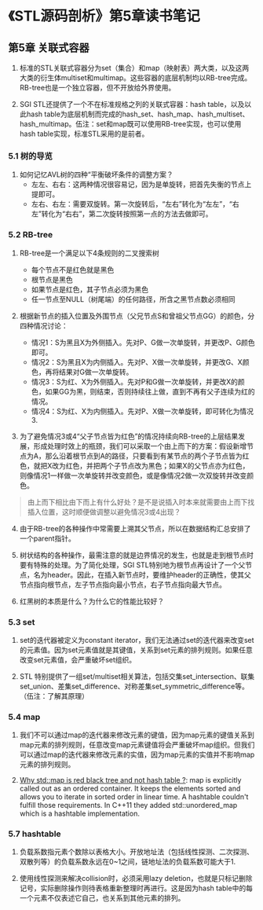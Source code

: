 # 《STL源码剖析》第5章读书笔记

## 第5章 关联式容器

1. 标准的STL关联式容器分为set（集合）和map（映射表）两大类，以及这两大类的衍生体multiset和multimap。这些容器的底层机制均以RB-tree完成。RB-tree也是一个独立容器，但不开放给外界使用。

2. SGI STL还提供了一个不在标准规格之列的关联式容器：hash table，以及以此hash table为底层机制而完成的hash_set、hash_map、hash_multiset、hash_multimap。伍注：set和map既可以使用RB-tree实现，也可以使用hash table实现，标准STL采用的是前者。

###  5.1 树的导览

1. 如何记忆AVL树的四种“平衡破坏条件的调整方案？
    - 左左、右右：这两种情况很容易记，因为是单旋转，把首先失衡的节点上提即可。
    - 左右、右左：需要双旋转。第一次旋转后，“左右”转化为“左左”，“右左”转化为“右右”，第二次旋转按照第一点的方法去做即可。

### 5.2 RB-tree

1. RB-tree是一个满足以下4条规则的二叉搜索树
    - 每个节点不是红色就是黑色
    - 根节点是黑色
    - 如果节点是红色，其子节点必须为黑色
    - 任一节点至NULL（树尾端）的任何路径，所含之黑节点数必须相同

2. 根据新节点的插入位置及外围节点（父兄节点S和曾祖父节点GG）的颜色，分四种情况讨论：
    - 情况1：S为黑且X为外侧插入。先对P、G做一次单旋转，并更改P、G颜色即可。
    - 情况2：S为黑且X为内侧插入。先对P、X做一次单旋转，并更改G、X颜色，再将结果对G做一次单旋转。
    - 情况3：S为红、X为外侧插入。先对P和G做一次单旋转，并更改X的颜色，如果GG为黑，则结束，否则持续往上做，直到不再有父子连续为红的情况。
    - 情况4：S为红、X为内侧插入。先对P、X做一次单旋转，即可转化为情况3.

3. 为了避免情况3或4“父子节点皆为红色”的情况持续向RB-tree的上层结果发展，形成处理时效上的瓶颈，我们可以采取一个由上而下的方案：假设新增节点为A，那么沿着根节点到A的路径，只要看到有某节点的两个子节点皆为红色，就把X改为红色，并把两个子节点改为黑色；如果X的父节点亦为红色，则像情况1一样做一次单旋转并改变颜色，或是像情况2做一次双旋转并改变颜色。

> 由上而下相比由下而上有什么好处？是不是说插入时本来就需要由上而下找插入位置，这时顺便做调整以避免情况3或4出现？

4. 由于RB-tree的各种操作中常需要上溯其父节点，所以在数据结构汇总安排了一个parent指针。

5. 树状结构的各种操作，最需注意的就是边界情况的发生，也就是走到根节点时要有特殊的处理。为了简化处理，SGI STL特别地为根节点再设计了一个父节点，名为header。因此，在插入新节点时，要维护header的正确性，使其父节点指向根节点，左子节点指向最小节点，右子节点指向最大节点。

6. 红黑树的本质是什么？为什么它的性能比较好？

### 5.3 set

1. set的迭代器被定义为constant iterator，我们无法通过set的迭代器来改变set的元素值。因为set元素值就是其键值，关系到set元素的排列规则。如果任意改变set元素值，会严重破坏set组织。

2. STL 特别提供了一组set/multiset相关算法，包括交集set_intersection、联集set_union、差集set_difference、对称差集set_symmetric_difference等。（伍注：了解其原理）

### 5.4 map

1. 我们不可以通过map的迭代器来修改元素的键值，因为map元素的键值关系到map元素的排列规则，任意改变map元素键值将会严重破坏map组织。但我们可以通过map的迭代器来修改元素的实值，因为map元素的实值并不影响map元素的排列规则。

2. [Why std::map is red black tree and not hash table ?](https://stackoverflow.com/questions/22665902/why-stdmap-is-red-black-tree-and-not-hash-table):  map is explicitly called out as an ordered container. It keeps the elements sorted and allows you to iterate in sorted order in linear time. A hashtable couldn't fulfill those requirements. In C++11 they added std::unordered_map which is a hashtable implementation.

### 5.7 hashtable

1. 负载系数指元素个数除以表格大小。开放地址法（包括线性探测、二次探测、双散列等）的负载系数永远在0~1之间，链地址法的负载系数可能大于1.

2. 使用线性探测来解决collision时，必须采用lazy deletion，也就是只标记删除记号，实际删除操作则待表格重新整理时再进行。这是因为hash table中的每一个元素不仅表述它自己，也关系到其他元素的排列。
